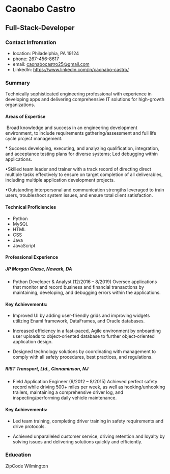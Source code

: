 # Caonabo Castro
## Full-Stack-Developer
### Contact Infromation
* location: Philadelphia, PA 19124
* phone:  267-456-8617 
* email: caonabocastro25@gmail.com 
* LinkedIn: <https://www.linkedin.com/in/caonabo-castro/>

### Summary
Technically sophisticated engineering professional with experience in developing apps and delivering comprehensive IT solutions for high-growth organizations.
 
#### Areas of Expertise
 
​ ​Broad knowledge and success in an engineering development environment, to include requirements gathering/assessment and full life cycle project management. 
 
​* ​Success developing, executing, and analyzing qualification, integration, and acceptance testing plans for diverse systems; Led debugging within applications.  
 
​•​Skilled team leader and trainer with a track record of directing direct multiple tasks effectively to ensure on target completion of all deliverables, including multiple application development projects.  
 
​•​Outstanding interpersonal and communication strengths leveraged to train users, troubleshoot system issues, and ensure total client satisfaction. 
 
#### Technical Proficiencies
 
* Python
* MySQL 
* HTML 
* CSS 
* Java 
* JavaScript 
 
#### Professional Experience
##### JP Morgan Chase, Newark, DA
* Python Developer & Analyst (12/2016 – 8/2019)
Oversee applications that monitor and record business and financial transactions by maintaining, developing, and debugging errors within the applications. 
 
#### Key Achievements:
 
 * ​Improved UI by adding user-friendly grids and improving widgets utilizing Enaml framework, DataFrames, and Oracle databases.  
 
* ​Increased efficiency in a fast-paced, Agile environment by onboarding user uploads to object-oriented database to further object-oriented application design.  
 
* ​Designed technology solutions by coordinating with management to comply with all safety procedures, best practices, and regulations.  
 
##### RIST Transport, Ltd., Cinnaminson, NJ
* Field Application Engineer (6/2012 – 8/2015)
Achieved perfect safety record while driving 500+ miles per week, as well as hooking/unhooking trailers, maintaining a comprehensive driver log, and inspecting/performing daily vehicle maintenance.
 
#### Key Achievements:
 
* ​Led team training, completing driver training in safety requirements and drive protocols.  
 
* ​Achieved unparalleled customer service, driving retention and loyalty by solving issues and delivering solutions quickly and efficiently.  
 
### Education
 
ZipCode Wilmington 